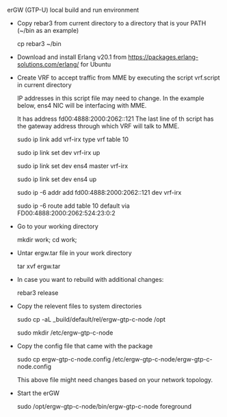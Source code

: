 erGW (GTP-U) local build and run environment

- Copy rebar3 from current directory to a directory that is your PATH (~/bin as an example)

	cp rebar3 ~/bin

- Download and install Erlang v20.1 from https://packages.erlang-solutions.com/erlang/ for Ubuntu

- Create VRF to accept traffic from MME by executing the script vrf.script in current directory

	IP addresses in this script file may need to change. In the example below, ens4 NIC will be interfacing with MME. 

	It has address fd00:4888:2000:2062::121 The last line of th script has the gateway address through which VRF will talk to MME.


  	sudo ip link add vrf-irx type vrf table 10  

  	sudo ip link set dev vrf-irx up  

  	sudo ip link set dev ens4 master vrf-irx  
	
  	sudo ip link set dev ens4 up  
	
  	sudo ip -6 addr add fd00:4888:2000:2062::121 dev vrf-irx  

  	sudo ip -6 route add table 10 default via FD00:4888:2000:2062:524:23:0:2   


- Go to your working directory  

	mkdir work; cd work;

- Untar ergw.tar file in your work directory

	tar xvf ergw.tar

- In case you want to rebuild with additional changes:

	rebar3 release

- Copy the relevent files to system directories

	sudo cp -aL _build/default/rel/ergw-gtp-c-node /opt

	sudo mkdir /etc/ergw-gtp-c-node

- Copy the config file that came with the package

	sudo cp ergw-gtp-c-node.config /etc/ergw-gtp-c-node/ergw-gtp-c-node.config

  This above file might need changes based on your network topology.

- Start the erGW

	sudo /opt/ergw-gtp-c-node/bin/ergw-gtp-c-node foreground


